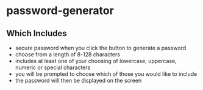 # password-generator
## Which Includes 
* secure password when you click the button to generate a password
* choose from a length of 8-128 characters
* includes at least one of your choosing of lowercase, uppercase, numeric or special characters
* you will be prompted to choose which of those you would like to include
* the password will then be displayed on the screen
